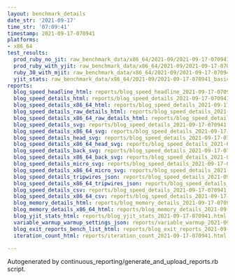 ```yaml
---
layout: benchmark_details
date_str: '2021-09-17'
time_str: '07:09:41'
timestamp: 2021-09-17-070941
platforms:
- x86_64
test_results:
  prod_ruby_no_jit: raw_benchmark_data/x86_64/2021-09/2021-09-17-070941_basic_benchmark_prod_ruby_no_jit.json
  prod_ruby_with_yjit: raw_benchmark_data/x86_64/2021-09/2021-09-17-070941_basic_benchmark_prod_ruby_with_yjit.json
  ruby_30_with_mjit: raw_benchmark_data/x86_64/2021-09/2021-09-17-070941_basic_benchmark_ruby_30_with_mjit.json
  yjit_stats: raw_benchmark_data/x86_64/2021-09/2021-09-17-070941_basic_benchmark_yjit_stats.json
reports:
  blog_speed_headline_html: reports/blog_speed_headline_2021-09-17-070941.html
  blog_speed_details_html: reports/blog_speed_details_2021-09-17-070941.html
  blog_speed_details_x86_64_html: reports/blog_speed_details_2021-09-17-070941.x86_64.html
  blog_speed_details_raw_details_html: reports/blog_speed_details_2021-09-17-070941.raw_details.html
  blog_speed_details_x86_64_raw_details_html: reports/blog_speed_details_2021-09-17-070941.x86_64.raw_details.html
  blog_speed_details_svg: reports/blog_speed_details_2021-09-17-070941.svg
  blog_speed_details_x86_64_svg: reports/blog_speed_details_2021-09-17-070941.x86_64.svg
  blog_speed_details_head_svg: reports/blog_speed_details_2021-09-17-070941.head.svg
  blog_speed_details_x86_64_head_svg: reports/blog_speed_details_2021-09-17-070941.x86_64.head.svg
  blog_speed_details_back_svg: reports/blog_speed_details_2021-09-17-070941.back.svg
  blog_speed_details_x86_64_back_svg: reports/blog_speed_details_2021-09-17-070941.x86_64.back.svg
  blog_speed_details_micro_svg: reports/blog_speed_details_2021-09-17-070941.micro.svg
  blog_speed_details_x86_64_micro_svg: reports/blog_speed_details_2021-09-17-070941.x86_64.micro.svg
  blog_speed_details_tripwires_json: reports/blog_speed_details_2021-09-17-070941.tripwires.json
  blog_speed_details_x86_64_tripwires_json: reports/blog_speed_details_2021-09-17-070941.x86_64.tripwires.json
  blog_speed_details_csv: reports/blog_speed_details_2021-09-17-070941.csv
  blog_speed_details_x86_64_csv: reports/blog_speed_details_2021-09-17-070941.x86_64.csv
  blog_memory_details_html: reports/blog_memory_details_2021-09-17-070941.html
  blog_memory_details_x86_64_html: reports/blog_memory_details_2021-09-17-070941.x86_64.html
  blog_yjit_stats_html: reports/blog_yjit_stats_2021-09-17-070941.html
  variable_warmup_warmup_settings_json: reports/variable_warmup_2021-09-17-070941.warmup_settings.json
  blog_exit_reports_bench_list_html: reports/blog_exit_reports_2021-09-17-070941.bench_list.html
  iteration_count_html: reports/iteration_count_2021-09-17-070941.html

---
```

Autogenerated by continuous_reporting/generate_and_upload_reports.rb script.
